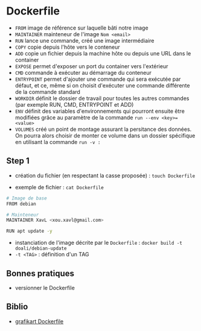 # Dockerfile

- `FROM` image de référence sur laquelle bâti notre image
- `MAINTAINER` mainteneur de l'image  `Nom <email>`
- `RUN` lance une commande, créé une image intermédiaire
- `COPY` copie depuis l'hôte vers le conteneur
- `ADD` copie un fichier depuis la machine hôte ou depuis une URL dans le container
- `EXPOSE` permet d'exposer un port du container vers l'extérieur
- `CMD` commande à exécuter au démarrage du conteneur
- `ENTRYPOINT` permet d'ajouter une commande qui sera exécutée par défaut, et ce, même si on choisit d'exécuter une commande différente de la commande standard
- `WORKDIR` définit le dossier de travail pour toutes les autres commandes (par exemple RUN, CMD, ENTRYPOINT et ADD)
- `ENV` définit des variables d'environnements qui pourront ensuite être modifiées grâce au paramètre de la commande `run --env <key>=<value>`
- `VOLUMES` créé un point de montage assurant la persitance des données. On pourra alors choisir de monter ce volume dans un dossier spécifique en utilisant la commande `run -v :`

## Step 1

- création du fichier (en respectant la casse proposée) : `touch Dockerfile`

- exemple de fichier : `cat Dockerfile`

```bash
# Image de base
FROM debian

# Mainteneur
MAINTAINER XavL <xou.xavl@gmail.com>

RUN apt update -y
```

- instanciation de l'image décrite par le `Dockerfile` : `docker build -t doali/debian-update`
- `-t <TAG>` : définition d'un TAG

## Bonnes pratiques

- versionner le Dockerfile

## Biblio

- [grafikart Dockerfile](https://www.grafikart.fr/tutoriels/Dockerfile-636)
